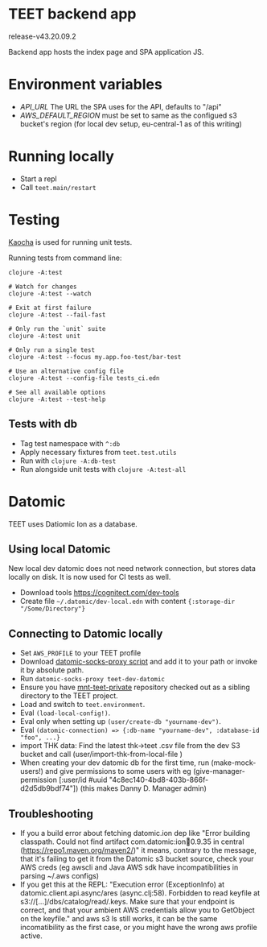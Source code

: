 # TEET backend app

release-v43.20.09.2

Backend app hosts the index page and SPA application JS.

# Environment variables

- *API_URL* The URL the SPA uses for the API, defaults to "/api"
- *AWS_DEFAULT_REGION* must be set to same as the configued s3 bucket's region (for local dev setup, eu-central-1 as of this writing)

# Running locally

- Start a repl
- Call `teet.main/restart`


# Testing

[Kaocha](https://github.com/lambdaisland/kaocha) is used for running unit tests.

Running tests from command line:
```
clojure -A:test

# Watch for changes
clojure -A:test --watch

# Exit at first failure
clojure -A:test --fail-fast

# Only run the `unit` suite
clojure -A:test unit

# Only run a single test
clojure -A:test --focus my.app.foo-test/bar-test

# Use an alternative config file
clojure -A:test --config-file tests_ci.edn

# See all available options
clojure -A:test --test-help
```

## Tests with db
- Tag test namespace with `^:db`
- Apply necessary fixtures from `teet.test.utils`
- Run with `clojure -A:db-test`
- Run alongside unit tests with `clojure -A:test-all`

# Datomic

TEET uses Datiomic Ion as a database.

## Using local Datomic

New local dev datomic does not need network connection, but stores
data locally on disk. It is now used for CI tests as well.

- Download tools https://cognitect.com/dev-tools
- Create file `~/.datomic/dev-local.edn` with content `{:storage-dir "/Some/Directory"}`



## Connecting to Datomic locally

- Set `AWS_PROFILE` to your TEET profile
- Download [datomic-socks-proxy script](https://docs.datomic.com/cloud/files/datomic-socks-proxy)
  and add it to your path or invoke it by absolute path.
- Run `datomic-socks-proxy teet-dev-datomic`
- Ensure you have
  [mnt-teet-private](https://github.com/solita/mnt-teet-private)
  repository checked out as a sibling directory to the TEET project.
- Load and switch to `teet.environment`.
- Eval `(load-local-config!)`.
- Eval only when setting up `(user/create-db "yourname-dev")`.
- Eval `(datomic-connection) => {:db-name "yourname-dev", :database-id "foo", ...}`
- import THK data: Find the latest thk->teet .csv file from the dev S3 bucket and call (user/import-thk-from-local-file <path>)
- When creating your dev datomic db for the first time, run (make-mock-users!) and give permissions to some users with eg (give-manager-permission [:user/id #uuid "4c8ec140-4bd8-403b-866f-d2d5db9bdf74"]) (this makes Danny D. Manager admin)

## Troubleshooting

- If you a build error about fetching datomic.ion dep like "Error building classpath. Could not find artifact com.datomic:ion:jar:0.9.35 in central (https://repo1.maven.org/maven2/)" it means, contrary to the message, that it's failing to get it from the Datomic s3 bucket source, check your AWS creds (eg awscli and Java AWS sdk have incompatibilities in parsing ~/.aws configs)
- If you get this at the REPL: "Execution error (ExceptionInfo) at datomic.client.api.async/ares (async.clj:58).
Forbidden to read keyfile at s3://[...]/dbs/catalog/read/.keys. Make sure that your endpoint is correct, and that your ambient AWS credentials allow you to GetObject on the keyfile." and aws s3 ls still works, it can be the same incomatibility as the first case, or you might have the wrong aws profile active.
